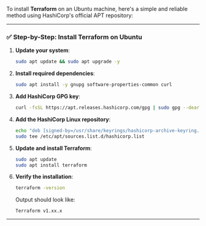 To install **Terraform** on an Ubuntu machine, here's a simple and reliable method using HashiCorp's official APT repository:

---

### ✅ Step-by-Step: Install Terraform on Ubuntu

1. **Update your system**:
   ```bash
   sudo apt update && sudo apt upgrade -y
   ```

2. **Install required dependencies**:
   ```bash
   sudo apt install -y gnupg software-properties-common curl
   ```

3. **Add HashiCorp GPG key**:
   ```bash
   curl -fsSL https://apt.releases.hashicorp.com/gpg | sudo gpg --dearmor -o /usr/share/keyrings/hashicorp-archive-keyring.gpg
   ```

4. **Add the HashiCorp Linux repository**:
   ```bash
   echo "deb [signed-by=/usr/share/keyrings/hashicorp-archive-keyring.gpg] https://apt.releases.hashicorp.com $(lsb_release -cs) main" | \
   sudo tee /etc/apt/sources.list.d/hashicorp.list
   ```

5. **Update and install Terraform**:
   ```bash
   sudo apt update
   sudo apt install terraform
   ```

6. **Verify the installation**:
   ```bash
   terraform -version
   ```

   Output should look like:
   ```
   Terraform v1.xx.x
   ```
---
